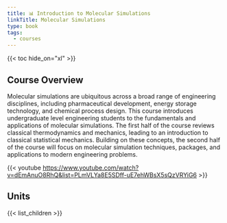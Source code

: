 ```yaml
---
title: 📊 Introduction to Molecular Simulations
linkTitle: Molecular Simulations
type: book
tags:
  - courses
---
```

{{< toc hide_on="xl" >}}

## Course Overview

Molecular simulations are ubiquitous across a broad range of engineering disciplines, including pharmaceutical development, energy storage technology, and chemical process design. This course introduces undergraduate level engineering students to the fundamentals and applications of molecular simulations. The first half of the course reviews classical thermodynamics and mechanics, leading to an introduction to classical statistical mechanics. Building on these concepts, the second half of the course will focus on molecular simulation techniques, packages, and applications to modern engineering problems.

{{< youtube https://www.youtube.com/watch?v=dEmAnuO8RhQ&list=PLmVLYa8E5SDff-uE7ehWBsX5sQzVRYiG6 >}}

## Units

{{< list_children >}}

